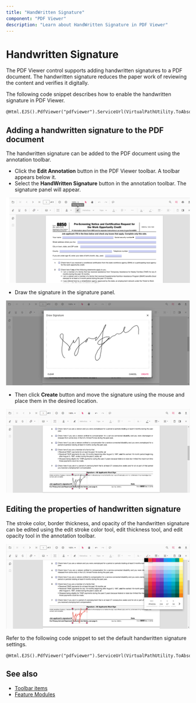 ```yaml
---
title: "HandWritten Signature"
component: "PDF Viewer"
description: "Learn about HandWritten Signature in PDF Viewer"
---
```


# Handwritten Signature

The PDF Viewer control supports adding handwritten signatures to a PDF document. The handwritten signature reduces the paper work of reviewing the content and verifies it digitally.

The following code snippet describes how to enable the handwritten signature in PDF Viewer.

```html
@Html.EJS().PdfViewer("pdfviewer").ServiceUrl(VirtualPathUtility.ToAbsolute("~/PdfViewer/")).EnableHandwrittenSignature(false).DocumentPath("HTTP Succinctly.pdf").Render()

```

## Adding a handwritten signature to the PDF document

The handwritten signature can be added to the PDF document using the annotation toolbar.

* Click the **Edit Annotation** button in the PDF Viewer toolbar. A toolbar appears below it.
* Select the **HandWritten Signature** button in the annotation toolbar. The signature panel will appear.

![HandWrittenSignature](./images/handwritten_sign.png)

* Draw the signature in the signature panel.

![SignaturePanel](./images/signature_panel.png)

* Then click **Create** button and move the signature using the mouse and place them in the desired location.

![SignatureAdded](./images/signature_added.png)

## Editing the properties of handwritten signature

The stroke color, border thickness, and opacity of the handwritten signature can be edited using the edit stroke color tool, edit thickness tool, and edit opacity tool in the annotation toolbar.

![SignatureProperties](./images/signature_properties.png)

Refer to the following code snippet to set the default handwritten signature settings.

```html
@Html.EJS().PdfViewer("pdfviewer").ServiceUrl(VirtualPathUtility.ToAbsolute("~/PdfViewer/")).HandWrittenSignatureSettings(new Syncfusion.EJ2.PdfViewer.PdfViewerHandWrittenSignatureSettings { Opacity = 1, Thickness = 2 }).DocumentPath("HTTP Succinctly.pdf").Render()

```

## See also

* [Toolbar items](./toolbar)
* [Feature Modules](./feature-module)
